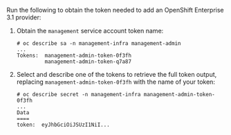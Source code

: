 Run the following to obtain the token needed to add an OpenShift
Enterprise 3.1 provider:

1.  Obtain the `management` service account token name:
    
        # oc describe sa -n management-infra management-admin
        ...
        Tokens:  management-admin-token-0f3fh
                 management-admin-token-q7a87

2.  Select and describe one of the tokens to retrieve the full token
    output, replacing `management-admin-token-0f3fh` with the name of
    your token:
    
        # oc describe secret -n management-infra management-admin-token-0f3fh
        ...
        Data
        ====
        token:  eyJhbGciOiJSUzI1NiI...
